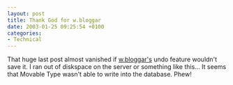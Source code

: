 ```yaml
---
layout: post
title: Thank God for w.bloggar
date: 2003-01-25 09:25:54 +0100
categories:
- Technical
---
```

That huge last post almost vanished if <a href="http://wbloggar.com/">w.bloggar's</a> undo feature wouldn't save it. I ran out of diskspace on the server or something like this... It seems that Movable Type wasn't able to write into the database. Phew!
